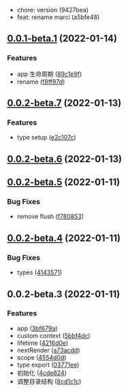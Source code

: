 - chore: version (9427bea)
- feat: rename marci (a5bfe48)

## [0.0.1-beta.1](https://github.com/JasKang/marci/compare/0.0.2-beta.7...0.0.1-beta.1) (2022-01-14)

### Features

- app 生命周期 ([89c1e9f](https://github.com/JasKang/marci/commit/89c1e9f1919914e635ff083ef525c3e8acb77b4f))
- rename ([f8ff97d](https://github.com/JasKang/marci/commit/f8ff97d0f11100df4c0345a95c725dd39680a00a))

## [0.0.2-beta.7](https://github.com/JasKang/marci/compare/0.0.2-beta.6...0.0.2-beta.7) (2022-01-13)

### Features

- type setup ([e2c107c](https://github.com/JasKang/marci/commit/e2c107c1d971e9ca8cfffb17d02e0f6a733ae40f))

## [0.0.2-beta.6](https://github.com/JasKang/marci/compare/0.0.2-beta.5...0.0.2-beta.6) (2022-01-13)

## [0.0.2-beta.5](https://github.com/JasKang/marci/compare/0.0.2-beta.4...0.0.2-beta.5) (2022-01-11)

### Bug Fixes

- remove flush ([f780853](https://github.com/JasKang/marci/commit/f7808539bd9b1bbeb75fe5d4dae86970b37f63e5))

## [0.0.2-beta.4](https://github.com/JasKang/marci/compare/0.0.2-beta.3...0.0.2-beta.4) (2022-01-11)

### Bug Fixes

- types ([4143571](https://github.com/JasKang/marci/commit/41435710cb3ef36d47060a443fd600c4d4ab2506))

## 0.0.2-beta.3 (2022-01-11)

### Features

- app ([3bf679a](https://github.com/JasKang/marci/commit/3bf679a38ad92469c9b5da6f1267c327081bf9a4))
- custom context ([5bbf4dc](https://github.com/JasKang/marci/commit/5bbf4dc6b6b4b813ac82ed3e4784534f11655a03))
- lifetime ([4216d0e](https://github.com/JasKang/marci/commit/4216d0e132f283ff4655710a1229b0f12cf058d6))
- nextRender ([a73acdd](https://github.com/JasKang/marci/commit/a73acddfeabca7b33060cfe5ac3424d042874d5a))
- scope ([4554d0d](https://github.com/JasKang/marci/commit/4554d0d45b5597ccb2676bdf801971119a81803a))
- type export ([03771ee](https://github.com/JasKang/marci/commit/03771ee40ef362f90848c39092f375f850efd811))
- 初始化 ([4cde824](https://github.com/JasKang/marci/commit/4cde824e39d9701320d427bea8fa5dfe52965256))
- 调整目录结构 ([8cd1c1c](https://github.com/JasKang/marci/commit/8cd1c1c85ba737e012dfacc5458b4c9840405ea3))
